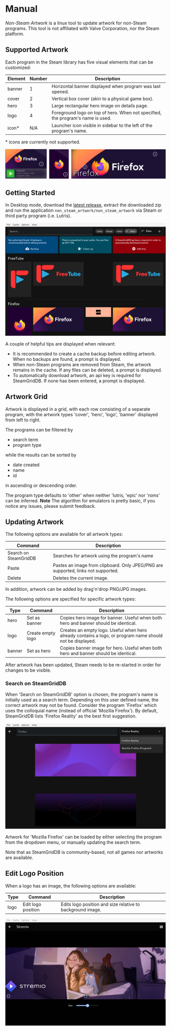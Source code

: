 # Manual

*Non-Steam Artwork* is a linux tool to update artwork for non-Steam programs. This tool is not affiliated with Valve Corporation, nor the Steam platform.

## Supported Artwork

Each program in the Steam library has five visual elements that can be customized:

| Element    | Number | Description                                                                     |
| ---------- | ------ | ------------------------------------------------------------------------------- |
| banner     | 1      | Horizontal banner displayed when program was last opened.                       |
| cover      | 2      | Vertical box cover (akin to a physical game box).                               |
| hero       | 3      | Large rectangular hero image on details page.                                   |
| logo       | 4      | Foreground logo on top of hero. When not specified, the program's name is used. |
| icon*      | N/A    | Launcher icon visible in sidebar to the left of the program's name.             |

\* icons are currently not supported.

![](https://raw.githubusercontent.com/defuncart/non_steam_artwork/main/docs/images/01.png)

## Getting Started

In Desktop mode, download the [latest release](https://github.com/defuncart/non_steam_artwork/releases/latest), extract the downloaded zip and run the application `non_steam_artwork/non_steam_artwork` via Steam or third party program (i.e. Lutris).

![](https://raw.githubusercontent.com/defuncart/non_steam_artwork/main/docs/images/02.png)

A couple of helpful tips are displayed when relevant:

- It is recommended to create a cache backup before editing artwork. When no backups are found, a prompt is displayed.
- When non-Steam programs are removed from Steam, the artwork remains in the cache. If any files can be deleted, a prompt is displayed.
- To automatically download artwork, an api key is required for SteamGridDB. If none has been entered, a prompt is displayed.

## Artwork Grid

Artwork is displayed in a grid, with each row consisting of a separate program, with the artwork types 'cover', 'hero', 'logo', 'banner' displayed from left to right.

The programs can be filtered by
- search term
- program type

while the results can be sorted by
- date created
- name
- id

in ascending or descending order.

The program type defaults to 'other' when neither 'lutris, 'epic' nor 'roms' can be inferred. **Note** The algorithm for emulators is pretty basic, if you notice any issues, please submit feedback.

## Updating Artwork

The following options are available for all artwork types:

| Command               | Description                                                                       |
| --------------------- | --------------------------------------------------------------------------------- |
| Search on SteamGridDB | Searches for artwork using the program's name                                     |
| Paste                 | Pastes an image from clipboard. Only JPEG/PNG are supported, links not supported. |
| Delete                | Deletes the current image.                                                        |

In addition, artwork can be added by drag'n'drop PNG/JPG images.

The following options are specified for specific artwork types:

| Type    | Command           | Description                                                                                               |
| --------| ----------------- | --------------------------------------------------------------------------------------------------------- |
| hero    | Set as banner     | Copies hero image for banner. Useful when both hero and banner should be identical.                       |
| logo    | Create empty logo | Creates an empty logo. Useful when hero already contains a logo, or program name should not be displayed. |
| banner  | Set as hero       | Copies banner image for hero. Useful when both hero and banner should be identical.                       |

After artwork has been updated, Steam needs to be re-started in order for changes to be visible.

### Search on SteamGridDB

When 'Search on SteamGridDB' option is chosen, the program's name is initially used as a search term. Depending on this user defined name, the correct artwork may not be found. Consider the program 'Firefox' which uses the colloquial name (instead of official 'Mozilla Firefox'). By default, SteamGridDB lists 'Firefox Reality' as the best first suggestion.

![](https://raw.githubusercontent.com/defuncart/non_steam_artwork/main/docs/images/03.png)

Artwork for 'Mozilla Firefox' can be loaded by either selecting the program from the dropdown menu, or manually updating the search term.

Note that as SteamGridDB is community-based, not all games nor artworks are available.

## Edit Logo Position

When a logo has an image, the following options are available:

| Type       | Command            | Description                                                |
| ---------- | ------------------ | ---------------------------------------------------------- |
| logo       | Edit logo position | Edits logo position and size relative to background image. |

![](https://raw.githubusercontent.com/defuncart/non_steam_artwork/main/docs/images/04.png)
